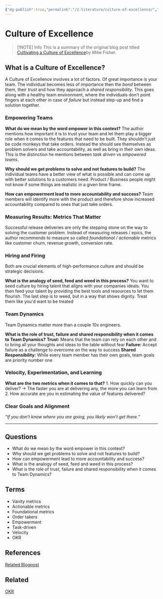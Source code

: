 ```yaml
---
{"dg-publish":true,"permalink":"/2-literature/culture-of-excellence/","tags":["source/blog"],"created":"2023-08-04T15:27:13.868-05:00","updated":"2023-09-08T06:34:09.036-05:00"}
---
```


# Culture of Excellence

> [!NOTE] Info
> This is a summary of the original blog post titled [Cultivating a Culture of Excellence](https://mikefisher.substack.com/p/cultivating-a-culture-of-excellence)by Mike Fisher.
## What is a Culture of Excellence?

A Culture of Excellence involves a lot of factors. Of great importance is your team. The individual becomes less of importance then the *bond* between them, their *trust* and how they approach a *shared responsibility*. This goes along with a healthy team environment, where the individuals don't point fingers at each other in case of *failure* but instead step-up and find a solution together.
### Empowering Teams
**What do we mean by the word empower in this context?** 
	The author mentions how important it is to trust your team and let them play a bigger role when it comes to the features that need to be built. They shouldn't just be code monkeys that take orders. Instead the should see themselves as problem solvers and take accountability, as well as bring in their own ideas. This is the distinction he mentions between *task driven* vs *empowered teams*.

**Why should we get problems to solve and not features to build?**
	The individual teams have a better view of what is possible and can come up with better solutions to a customers need. Product / Business people might not know if some things are realistic in a given time frame.

**How can empowerment lead to more accountability and success?**
	Team members will identify more with the product and therefore show increased accountability compared to ones that just take orders.
### Measuring Results: Metrics That Matter
Successful release deliveries are only the stepping stone on the way to solving the customer problem. Instead of measuring releases / epics, the author recommends to measure so called *foundational / actionable* metrics like customer churn, revenue growth, conversion rate.
### Hiring  and Firing
Both are crucial elements of high-performance culture and should be strategic decisions.

**What is the analogy of seed, feed and weed in this process?**
	You want to seed culture by hiring talent that aligns with your companies ideals. You then feed your talent by providing the best tools and resources to let them flourish. The last step is to weed, but in a way that shows dignity. Treat them like you'd want to be treated
### Team Dynamics
Team Dynamics matter more than a couple 10x engineers.

**What is the role of trust, failure and shared responsibility when it comes to Team Dynamics?**
	**Trust:** Means that the team can rely on each other and to bring all your thoughts and ideas to the table without fear
	**Failure:** Accept failure as a challenge to overcome on the way to success
	**Shared Responsibility:** While every team member has their own goals, team goals are priority number one
### Velocity, Experimentation, and Learning
**What are the two metrics when it comes to that?**
	1. How quickly can you deliver? -> The faster you are at delivering any, the more you can learn from
	2. How accurate are you in estimating the value of features delivered?
### Clear Goals and Alignment
*“If you don’t know where you are going, you likely won’t get there.”*

---
## Questions
- What do we mean by the word empower in this context? 
- Why should we get problems to solve and not features to build?
- How can empowerment lead to more accountability and success?
- What is the analogy of seed, feed and weed in this process?
- What is the role of trust, failure and shared responsibility when it comes to Team Dynamics?
## Terms
- Vanity metrics
- Actionable metrics
- Foundational metrics
- Order takers
- Empowerment
- Task-driven
- Velocity 
- OKR
## References
[Related Blogpost](https://mikefisher.substack.com/p/cultivating-a-culture-of-excellence)
## Related
[OKR](https://www.atlassian.com/agile/agile-at-scale/okr)